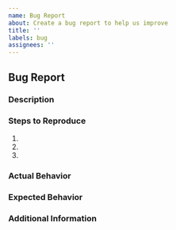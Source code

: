 ```yaml
---
name: Bug Report
about: Create a bug report to help us improve
title: ''
labels: bug
assignees: ''
---
```


## Bug Report

### Description

<!-- A clear and concise description of what the bug is. -->

### Steps to Reproduce

1. <!-- List the steps to reproduce the bug. -->
2. <!-- Be as specific as possible. Include code snippets or configurations if relevant. -->
3. <!-- Attach screenshots or recordings if they help demonstrate the issue. -->

### Actual Behavior

<!-- A clear and concise description of what actually happened. -->

### Expected Behavior

<!-- A clear and concise description of what you expected to happen. -->

### Additional Information

<!-- Add any other context about the problem here. Error messages, stack traces, etc. -->
